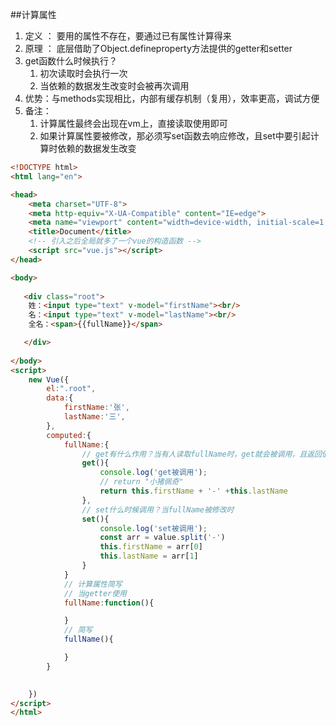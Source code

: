 ##计算属性
1. 定义 ： 要用的属性不存在，要通过已有属性计算得来
2. 原理 ： 底层借助了Object.defineproperty方法提供的getter和setter
3. get函数什么时候执行？
   1. 初次读取时会执行一次
   2. 当依赖的数据发生改变时会被再次调用
4. 优势：与methods实现相比，内部有缓存机制（复用），效率更高，调试方便
5. 备注：
   1. 计算属性最终会出现在vm上，直接读取使用即可
   2. 如果计算属性要被修改，那必须写set函数去响应修改，且set中要引起计算时依赖的数据发生改变
```html
<!DOCTYPE html>
<html lang="en">

<head>
    <meta charset="UTF-8">
    <meta http-equiv="X-UA-Compatible" content="IE=edge">
    <meta name="viewport" content="width=device-width, initial-scale=1.0">
    <title>Document</title>
    <!-- 引入之后全局就多了一个vue的构造函数 -->
    <script src="vue.js"></script>
</head>

<body>
    
   <div class="root">
    姓：<input type="text" v-model="firstName"><br/>
    名：<input type="text" v-model="lastName"><br/>
    全名：<span>{{fullName}}</span>

   </div>
  
</body>
<script>
    new Vue({
        el:".root",
        data:{
            firstName:'张',
            lastName:'三',
        },
        computed:{
            fullName:{
                // get有什么作用？当有人读取fullName时，get就会被调用，且返回值就作为fullName的值
                get(){
                    console.log('get被调用');
                    // return "小猪佩奇"
                    return this.firstName + '-' +this.lastName
                },
                // set什么时候调用？当fullName被修改时
                set(){
                    console.log('set被调用');
                    const arr = value.split('-')
                    this.firstName = arr[0]
                    this.lastName = arr[1]
                }
            }
            // 计算属性简写 
            // 当getter使用
            fullName:function(){

            }
            // 简写
            fullName(){

            }
        }
        

    })
</script>
</html>
```